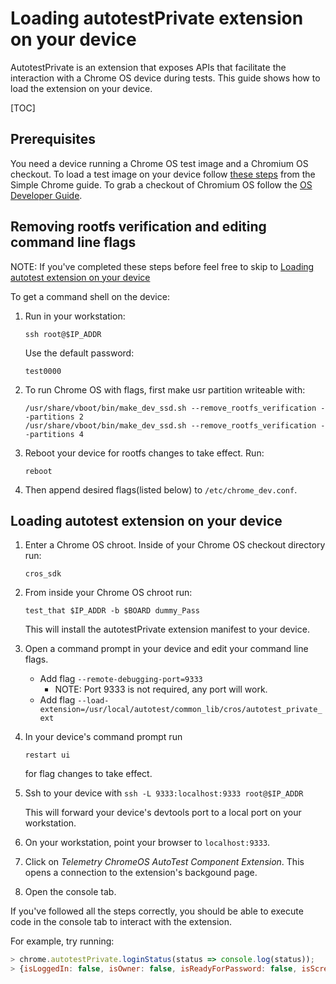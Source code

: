 # Loading autotestPrivate extension on your device

AutotestPrivate is an extension that exposes APIs that facilitate the
interaction with a Chrome OS device during tests. This guide shows how to load
the extension on your device.

[TOC]


## Prerequisites

You need a device running a Chrome OS test image and a Chromium OS
checkout. To load a test image on your device follow [these steps] from the
Simple Chrome guide. To grab a checkout of Chromium OS follow the
[OS Developer Guide].


## Removing rootfs verification and editing command line flags
NOTE: If you've completed these steps before feel free to skip to [Loading
autotest extension on your device](#Loading-autotest-extension-on-your-device)

To get a command shell on the device:

1.  Run in your workstation:

    `ssh root@$IP_ADDR`

    Use the default password:

    `test0000`

1.  To run Chrome OS with flags, first make usr partition writeable with:

    ```
    /usr/share/vboot/bin/make_dev_ssd.sh --remove_rootfs_verification --partitions 2
    /usr/share/vboot/bin/make_dev_ssd.sh --remove_rootfs_verification --partitions 4
    ```

1.  Reboot your device for rootfs changes to take effect. Run:

    `reboot`

1.  Then append desired flags(listed below) to `/etc/chrome_dev.conf`.

## Loading autotest extension on your device

1.  Enter a Chrome OS chroot. Inside of your Chrome OS checkout directory run:

    `cros_sdk`

1.  From inside your Chrome OS chroot run:

    `test_that $IP_ADDR -b $BOARD dummy_Pass`

    This will install the autotestPrivate extension manifest to your device.

1.  Open a command prompt in your device and edit your command line flags.

    *   Add flag `--remote-debugging-port=9333`
        *   NOTE: Port 9333 is not required, any port will work.
    *   Add flag
        `--load-extension=/usr/local/autotest/common_lib/cros/autotest_private_ext`

1.  In your device's command prompt run

    `restart ui`

    for flag changes to take effect.

1.  Ssh to your device with `ssh -L 9333:localhost:9333 root@$IP_ADDR`

    This will forward your device's devtools port to a local port on your
    workstation.

1.  On your workstation, point your browser to `localhost:9333`.

1.  Click on *Telemetry ChromeOS AutoTest Component Extension*. This opens a
    connection to the extension's backgound page.

1.  Open the console tab.

If you've followed all the steps correctly, you should be able to execute code
in the console tab to interact with the extension.

For example, try running:
``` js
> chrome.autotestPrivate.loginStatus(status => console.log(status));
> {isLoggedIn: false, isOwner: false, isReadyForPassword: false, isScreenLocked: false}
```

[these steps]: https://chromium.googlesource.com/chromiumos/docs/+/master/simple_chrome_workflow.md#set-up-the-chrome-os-device
[OS Developer Guide]: https://chromium.googlesource.com/chromiumos/docs/+/master/developer_guide.md#get-the-source

